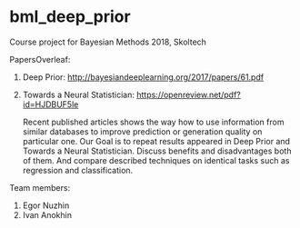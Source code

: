 # bml_deep_prior

Course project for Bayesian Methods 2018, Skoltech

PapersOverleaf: 
  1. Deep Prior: http://bayesiandeeplearning.org/2017/papers/61.pdf 
  2. Towards a Neural Statistician: https://openreview.net/pdf?id=HJDBUF5le
  
      Recent published articles shows the way how to use information from similar databases to improve prediction or generation quality on particular one.
  Our Goal is to repeat results appeared in Deep Prior and Towards a Neural Statistician. Discuss benefits and disadvantages both of them.
  And compare described techniques on identical tasks such as regression and classification.

Team members:
  1. Egor Nuzhin
  2. Ivan Anokhin 
